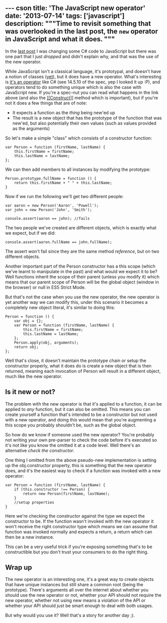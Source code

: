 --- cson
title: 'The JavaScript new operator'
date: '2013-07-14'
tags: ['javascript']
description: """Time to revisit something that was overlooked in the last post, the `new` operator in JavaScript and what it does.
"""
---

In the [last post](/posts/2013-07-10-implementing-indexers-in-javascript.html) I was changing some C# code to JavaScript but there was one part that I just _dropped_ and didn't explain why, and that was the use of the new operator.

While JavaScript isn't a classical language, it's prototypal, and doesn't have a notion of classes ([yet](http://wiki.ecmascript.org/doku.php?id=strawman:maximally_minimal_classes)), but it does have a new operator. What's interesting is [it's an operator](http://www.ecma-international.org/ecma-262/5.1/#sec-11.2.2) like C# (see 14.5.10 of the spec, yep I looked it up :P), and operators tend to do something unique which is also the case with JavaScript new. If you're a spec-nut you can read what happens in the link above (and also the [[[Construct]]](http://www.ecma-international.org/ecma-262/5.1/#sec-13.2.2) method which is important), but if you're not it does a few things that are of note:

* It expects a function as the _thing_ being new'ed up
* The result is a new object that has the prototype of the function that was new'ed, but also potentially their own values (such as values provided as the arguments)

So let's make a simple "class" which consists of a constructor function:

    var Person = function (firstName, lastName) {
        this.firstName = firstName;
        this.lastName = lastName;
    }; 

We can then add members to all instances by modifying the prototype:

    Person.prototype.fullName = function () {
        return this.firstName + " " + this.lastName;
    }

Now if we run the following we'll get two different people:

    var aaron = new Person('Aaron', 'Powell');
    var john = new Person('John', 'Smith');

    console.assert(aaron == john); //fails

The two people we've created are different objects, which is exactly what we expect, but if we did:

    console.assert(aaron.fullName == john.fullName);

The assert won't fail since they are the same method _reference_, but on two different objects.

Another important part of the Person constructor has a this scope (which we've learnt to manipulate in the past) and what would we expect it to be? Well functions inherit the scope of their parent (unless you modify it) which means that our parent scope of Person will be the global object (window in the browser) or null in ES5 Strict Mode.

But that's not the case when you use the new operator, the new operator is yet another way we can modify this, under this scenario it becomes a completely new object literal, it's similar to doing this:

    Person = function () {
        var obj = {};
        var Person = function (firstName, lastName) {
            this.firstName = firstName;
            this.lastName = lastName;
        };
        Person.apply(obj, arguments);
        return obj;
    };
 
Well that's close, it doesn't maintain the prototype chain or setup the constructor properly, what it does do is create a new object that is then returned, meaning each invocation of Person will result in a different object, much like the new operator.

## Is it new or not?

The problem with the new operator is that it's applied to a function, it can be applied to _any_ function, but it can also be omitted. This means you can create yourself a function that's intended to be a constructor but not used with a new operator, and doing this would mean that you're augmenting a this scope you probably shouldn't be, such as the global object.

So how do we know if someone used the new operator? You're probably not writing your own pre-parser to check the code before it's executed so it's not like you know the omitted it at a code level. Well there's an alternative *check the constructor*.

One thing I omitted from the above pseudo-new implementation is setting up the obj.constructor property, this is something that the new operator does, and it's the easiest way to check if a function was invoked with a new operator:

    var Person = function (firstName, lastName) {
        if (this.constructor !== Person) {
            return new Person(firstName, lastName);
        }
        //setup properties
    }
 
Here we're checking the constructor against the type we expect the constructor to be. If the function wasn't invoked with the new operator it won't receive the right constructor type which means we can assume that function was invoked normally and expects a return, a return which can then be a new instance.

This can be a very useful trick if you're exposing something that's to be constructible but you don't trust your consumers to do the right thing.

## Wrap up

The new operator is an interesting one, it's a great way to create objects that have unique instances but still share a common root (being the prototype). There's arguments all over the internet about whether you should use the new operator or not, whether your API should not require the new operator, whether not using new means a violation of the API or whether your API should just be smart enough to deal with both usages.

But why would you use it? Well that's a story for another day ;).
